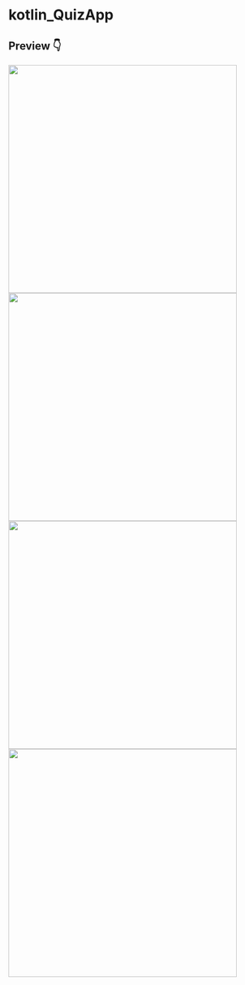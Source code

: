 # kotlin_QuizApp



## Preview 👇


<img src="https://user-images.githubusercontent.com/64334381/105282152-0db2ce00-5bf1-11eb-91d4-ce1a948b3b5d.png"  width="450">
<img src="https://user-images.githubusercontent.com/64334381/105282158-10adbe80-5bf1-11eb-8228-bef1fe6c0c8a.png"  width="450">
<img src="https://user-images.githubusercontent.com/64334381/105282159-11465500-5bf1-11eb-87e6-7323276f3b3d.png"  width="450">
<img src="https://user-images.githubusercontent.com/64334381/105282161-11deeb80-5bf1-11eb-992b-dd40412e7312.png"  width="450">
